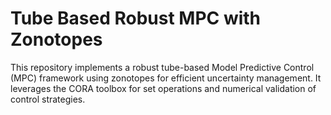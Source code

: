 # Tube Based Robust MPC with Zonotopes
This repository implements a robust tube-based Model Predictive Control (MPC) framework using zonotopes for efficient uncertainty management. It leverages the CORA toolbox for set operations and numerical validation of control strategies.
